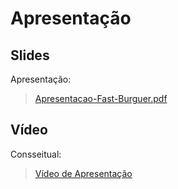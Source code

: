 
# Apresentação

## Slides

Apresentação:
>[Apresentacao-Fast-Burguer.pdf](https://github.com/user-attachments/files/18133915/Apresentacao-Fast-Burguer.pdf)


## Vídeo

Consseitual:

> [Vídeo de Apresentação](./video/exemplo-de-funcionamento.mp4)


